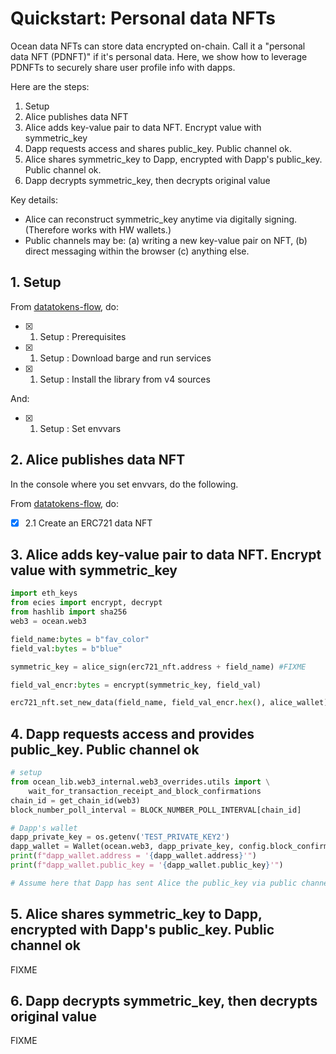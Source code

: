 <!--
Copyright 2022 Ocean Protocol Foundation
SPDX-License-Identifier: Apache-2.0
-->

# Quickstart: Personal data NFTs

Ocean data NFTs can store data encrypted on-chain. Call it a "personal data NFT (PDNFT)" if it's personal data. Here, we show how to leverage PDNFTs to securely share user profile info with dapps.

Here are the steps:

1. Setup
2. Alice publishes data NFT
3. Alice adds key-value pair to data NFT. Encrypt value with symmetric_key
4. Dapp requests access and shares public_key. Public channel ok.
5. Alice shares symmetric_key to Dapp, encrypted with Dapp's public_key. Public channel ok.
6. Dapp decrypts symmetric_key, then decrypts original value

Key details:

- Alice can reconstruct symmetric_key anytime via digitally signing. (Therefore works with HW wallets.)
- Public channels may be: (a) writing a new key-value pair on NFT, (b) direct messaging within the browser (c) anything else.

## 1. Setup

From [datatokens-flow](datatokens-flow.md), do:
- [x] 1. Setup : Prerequisites
- [x] 1. Setup : Download barge and run services
- [x] 1. Setup : Install the library from v4 sources

And:
- [x] 1. Setup : Set envvars


## 2. Alice publishes data NFT

In the console where you set envvars, do the following.

From [datatokens-flow](datatokens-flow.md), do:
- [x] 2.1 Create an ERC721 data NFT

## 3. Alice adds key-value pair to data NFT. Encrypt value with symmetric_key

```python
import eth_keys
from ecies import encrypt, decrypt
from hashlib import sha256
web3 = ocean.web3

field_name:bytes = b"fav_color"
field_val:bytes = b"blue"

symmetric_key = alice_sign(erc721_nft.address + field_name) #FIXME

field_val_encr:bytes = encrypt(symmetric_key, field_val)

erc721_nft.set_new_data(field_name, field_val_encr.hex(), alice_wallet)
```

## 4. Dapp requests access and provides public_key. Public channel ok

```python
# setup
from ocean_lib.web3_internal.web3_overrides.utils import \
    wait_for_transaction_receipt_and_block_confirmations
chain_id = get_chain_id(web3)
block_number_poll_interval = BLOCK_NUMBER_POLL_INTERVAL[chain_id]

# Dapp's wallet
dapp_private_key = os.getenv('TEST_PRIVATE_KEY2')
dapp_wallet = Wallet(ocean.web3, dapp_private_key, config.block_confirmations, config.transaction_timeout)
print(f"dapp_wallet.address = '{dapp_wallet.address}'")
print(f"dapp_wallet.public_key = '{dapp_wallet.public_key}'")

# Assume here that Dapp has sent Alice the public_key via public channel
```

## 5. Alice shares symmetric_key to Dapp, encrypted with Dapp's public_key. Public channel ok

FIXME

## 6. Dapp decrypts symmetric_key, then decrypts original value

FIXME
